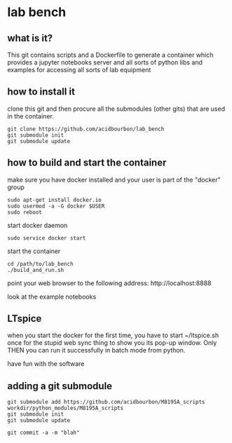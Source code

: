 # lab bench

## what is it?

This git contains scripts and a Dockerfile to generate a container which provides
a jupyter notebooks server and all sorts of python libs and examples for accessing
all sorts of lab equipment

## how to install it

clone this git and then procure all the submodules (other gits) that are
used in the container.

```
git clone https://github.com/acidbourbon/lab_bench
git submodule init
git submodule update
```

## how to build and start the container

make sure you have docker installed and your user is part of the "docker" group

```
sudo apt-get install docker.io
sudo usermod -a -G docker $USER
sudo reboot
```

start docker daemon
```
sudo service docker start
```

start the container

```
cd /path/to/lab_bench
./build_and_run.sh
```


point your web browser to the following address:
http://localhost:8888

look at the example notebooks

## LTspice

when you start the docker for the first time,
you have to start ~/ltspice.sh once for the stupid web sync thing
to show you its pop-up window. Only THEN you can run it successfully
in batch mode from python.

have fun with the software

## adding a git submodule
```
git submodule add https://github.com/acidbourbon/M8195A_scripts workdir/python_modules/M8195A_scripts
git submodule init
git submodule update

git commit -a -m "blah"
```
